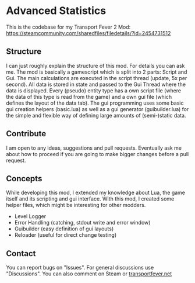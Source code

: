 # Advanced Statistics
 
This is the codebase for my Transport Fever 2 Mod: https://steamcommunity.com/sharedfiles/filedetails/?id=2454731512

## Structure
I can just roughly explain the structure of this mod. For details you can ask me.
The mod is basically a gamescript which is split into 2 parts: Script and Gui.
The main calculations are executed in the script thread (update, 5x per second). All data is stored in state and passed to the Gui Thread where the data is displayed.
Every (pseudo) entity type has a own script file (where the data of this type is read from the game) and a own gui file (which defines the layout of the data tab). The gui programming uses some basic gui creation helpers (basic.lua) as well as a gui generator (guibuilder.lua) for the simple and flexible way of defining large amounts of (semi-)static data.

## Contribute
I am open to any ideas, suggestions and pull requests. 
Eventually ask me about how to proceed if you are going to make bigger changes before a pull request.

## Concepts
While developing this mod, I extended my knowledge about Lua, the game itself and its scripting and gui interface.
With this mod, I created some helper files, which might be interesting for other modders.
- Level Logger
- Error Handling (catching, stdout write and error window)
- Guibuilder (easy definition of gui layouts)
- Reloader (useful for direct change testing)

## Contact
You can report bugs on "Issues". For general discussions use "Discussions".
You can also comment on Steam or [transportfever.net](https://www.transportfever.net/wsc/index.php?user/29264-vacuumtube/)

